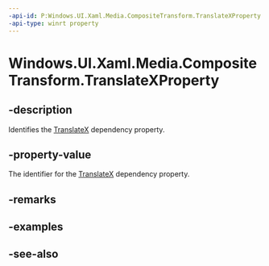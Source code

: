 ```yaml
---
-api-id: P:Windows.UI.Xaml.Media.CompositeTransform.TranslateXProperty
-api-type: winrt property
---
```


<!-- Property syntax
public Windows.UI.Xaml.DependencyProperty TranslateXProperty { get; }
-->

# Windows.UI.Xaml.Media.CompositeTransform.TranslateXProperty

## -description
Identifies the [TranslateX](compositetransform_translatex.md) dependency property.



## -property-value
The identifier for the [TranslateX](compositetransform_translatex.md) dependency property.

## -remarks

## -examples

## -see-also
